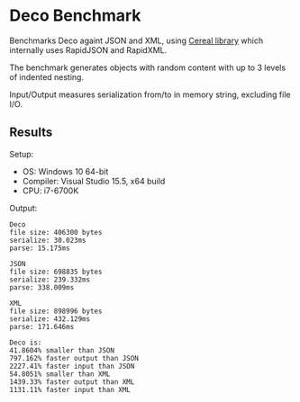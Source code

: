 # Deco Benchmark

Benchmarks Deco againt JSON and XML, using [Cereal library](https://uscilab.github.io/cereal/) which internally uses RapidJSON and RapidXML.

The benchmark generates objects with random content with up to 3 levels of indented nesting.

Input/Output measures serialization from/to in memory string, excluding file I/O.


## Results

Setup:
- OS: Windows 10 64-bit
- Compiler: Visual Studio 15.5, x64 build
- CPU: i7-6700K

Output:
```
Deco
file size: 406300 bytes
serialize: 30.023ms
parse: 15.175ms

JSON
file size: 698835 bytes
serialize: 239.332ms
parse: 338.009ms

XML
file size: 898996 bytes
serialize: 432.129ms
parse: 171.646ms

Deco is:
41.8604% smaller than JSON
797.162% faster output than JSON
2227.41% faster input than JSON
54.8051% smaller than XML
1439.33% faster output than XML
1131.11% faster input than XML
```